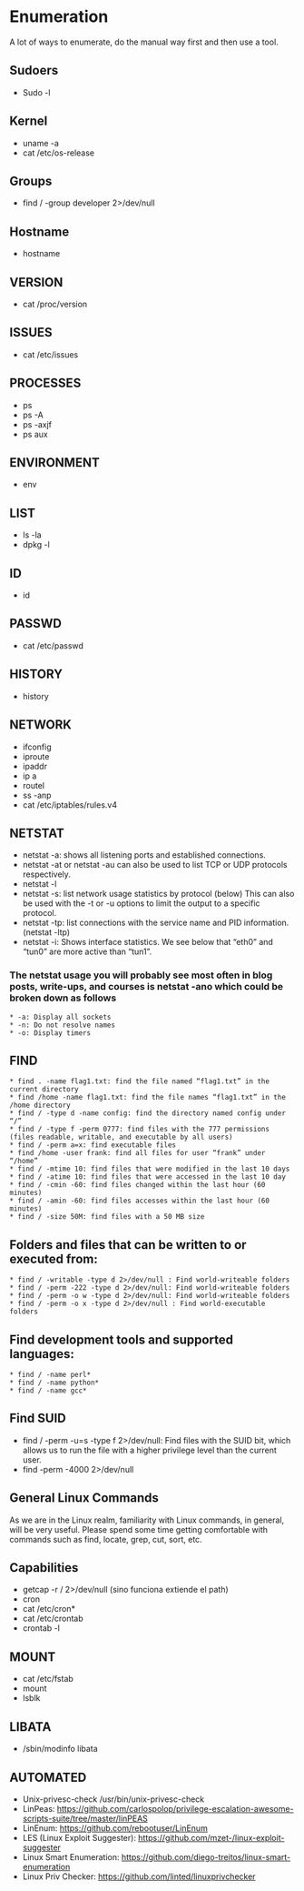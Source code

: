 # Enumeration
A lot of ways to enumerate, do the manual way first and then use a tool. 
## Sudoers
* Sudo -l
## Kernel
* uname -a
* cat /etc/os-release
## Groups 
* find / -group developer 2>/dev/null
## Hostname
* hostname
## VERSION
* cat /proc/version
## ISSUES
* cat /etc/issues
## PROCESSES
* ps
* ps -A
* ps -axjf
* ps aux
## ENVIRONMENT
* env
## LIST 
* ls -la
* dpkg -l
## ID
* id
## PASSWD
* cat /etc/passwd
## HISTORY
* history
## NETWORK
* ifconfig
* iproute
* ipaddr
* ip a
* routel
* ss -anp
* cat /etc/iptables/rules.v4
## NETSTAT
* netstat -a: shows all listening ports and established connections.
* netstat -at or netstat -au can also be used to list TCP or UDP protocols respectively.
* netstat -l
* netstat -s: list network usage statistics by protocol (below) This can also be used with the -t or -u options to limit the output to a specific protocol. 
* netstat -tp: list connections with the service name and PID information.(netstat -ltp)
* netstat -i: Shows interface statistics. We see below that “eth0” and “tun0” are more active than “tun1”.

### The netstat usage you will probably see most often in blog posts, write-ups, and courses is netstat -ano which could be broken down as follows
    * -a: Display all sockets
    * -n: Do not resolve names
    * -o: Display timers

## FIND
    * find . -name flag1.txt: find the file named “flag1.txt” in the current directory
    * find /home -name flag1.txt: find the file names “flag1.txt” in the /home directory
    * find / -type d -name config: find the directory named config under “/”
    * find / -type f -perm 0777: find files with the 777 permissions (files readable, writable, and executable by all users)
    * find / -perm a=x: find executable files
    * find /home -user frank: find all files for user “frank” under “/home”
    * find / -mtime 10: find files that were modified in the last 10 days
    * find / -atime 10: find files that were accessed in the last 10 day
    * find / -cmin -60: find files changed within the last hour (60 minutes)
    * find / -amin -60: find files accesses within the last hour (60 minutes)
    * find / -size 50M: find files with a 50 MB size
## Folders and files that can be written to or executed from:
    * find / -writable -type d 2>/dev/null : Find world-writeable folders
    * find / -perm -222 -type d 2>/dev/null: Find world-writeable folders
    * find / -perm -o w -type d 2>/dev/null: Find world-writeable folders
    * find / -perm -o x -type d 2>/dev/null : Find world-executable folders
## Find development tools and supported languages:
    * find / -name perl*
    * find / -name python*
    * find / -name gcc*
## Find SUID
* find / -perm -u=s -type f 2>/dev/null: Find files with the SUID bit, which allows us to run the file with a higher privilege level than the current user. 
* find \-perm -4000 2>/dev/null

## General Linux Commands

As we are in the Linux realm, familiarity with Linux commands, in general, will be very useful. Please spend some time getting comfortable with commands such as find, locate, grep, cut, sort, etc. 

## Capabilities
* getcap -r / 2>/dev/null (sino funciona extiende el path)
* cron
* cat /etc/cron*
* cat /etc/crontab
* crontab -l

## MOUNT
* cat /etc/fstab
* mount
* lsblk

## LIBATA
* /sbin/modinfo libata

## AUTOMATED
* Unix-privesc-check /usr/bin/unix-privesc-check
* LinPeas: https://github.com/carlospolop/privilege-escalation-awesome-scripts-suite/tree/master/linPEAS
* LinEnum: https://github.com/rebootuser/LinEnum
* LES (Linux Exploit Suggester): https://github.com/mzet-/linux-exploit-suggester
* Linux Smart Enumeration: https://github.com/diego-treitos/linux-smart-enumeration
* Linux Priv Checker: https://github.com/linted/linuxprivchecker
